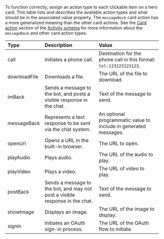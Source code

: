 To function correctly, assign an action type to each clickable item on a hero card. This table lists and describes the available action types and what should be in the associated value property.
The `messageBack` card action has a more generalized meaning than the other card actions. See the [Card action](https://github.com/Microsoft/botframework-sdk/blob/main/specs/botframework-activity/botframework-activity.md#card-action) section of the [Activity schema](https://github.com/Microsoft/botframework-sdk/blob/main/specs/botframework-activity/botframework-activity.md) for more information about the `messageBack` and other card action types.

| Type         | Description                                                                  | Value                                                              |
|:-------------|:-----------------------------------------------------------------------------|:-------------------------------------------------------------------|
| call         | Initiates a phone call.                                                      | Destination for the phone call in this format: `tel:123123123123`. |
| downloadFile | Downloads a file.                                                            | The URL of the file to download.                                   |
| imBack       | Sends a message to the bot, and posts a visible response in the chat.        | Text of the message to send.                                       |
| messageBack  | Represents a text response to be sent via the chat system.                   | An optional programmatic value to include in generated messages.   |
| openUrl      | Opens a URL in the built-in browser.                                         | The URL to open.                                                   |
| playAudio    | Plays audio.                                                                 | The URL of the audio to play.                                      |
| playVideo    | Plays a video.                                                               | The URL of video to play.                                          |
| postBack     | Sends a message to the bot, and may not post a visible response in the chat. | Text of the message to send.                                       |
| showImage    | Displays an image.                                                           | The URL of the image to display.                                   |
| signin       | Initiates an OAuth sign-in process.                                           | The URL of the OAuth flow to initiate.                             |
